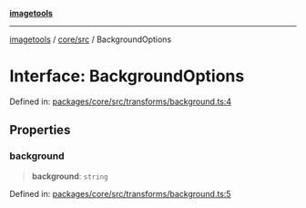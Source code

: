 [**imagetools**](../../../README.md)

***

[imagetools](../../../modules.md) / [core/src](../README.md) / BackgroundOptions

# Interface: BackgroundOptions

Defined in: [packages/core/src/transforms/background.ts:4](https://github.com/JonasKruckenberg/imagetools/blob/87fff79acddac50a50f7aee7c6a68a0623fbc68f/packages/core/src/transforms/background.ts#L4)

## Properties

### background

> **background**: `string`

Defined in: [packages/core/src/transforms/background.ts:5](https://github.com/JonasKruckenberg/imagetools/blob/87fff79acddac50a50f7aee7c6a68a0623fbc68f/packages/core/src/transforms/background.ts#L5)
